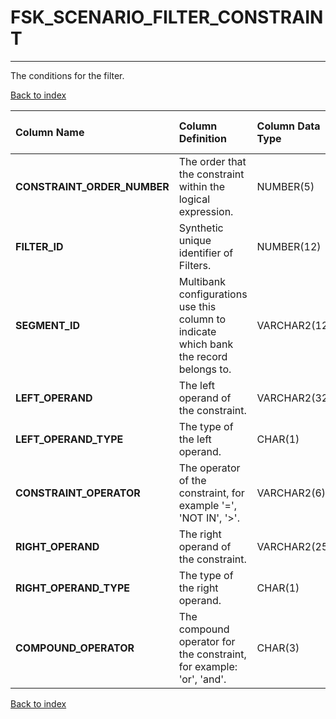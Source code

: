 # FSK_SCENARIO_FILTER_CONSTRAINT

---

The conditions for the filter.

[Back to index](./index.md)

| Column Name                 | Column Definition                                                                      | Column Data Type   | Column Null Option   | PK   | FK   |
|:----------------------------|:---------------------------------------------------------------------------------------|:-------------------|:---------------------|:-----|:-----|
| **CONSTRAINT_ORDER_NUMBER** | The order that the constraint within the logical expression.                           | NUMBER(5)          | Not Null             | Yes  | No   |
| **FILTER_ID**               | Synthetic unique identifier of Filters.                                                | NUMBER(12)         | Not Null             | No   | Yes  |
| **SEGMENT_ID**              | Multibank configurations use this column to indicate which bank the record belongs to. | VARCHAR2(128)      | Not Null             | No   | Yes  |
| **LEFT_OPERAND**            | The left operand of the constraint.                                                    | VARCHAR2(32)       | Not Null             | No   | No   |
| **LEFT_OPERAND_TYPE**       | The type of the left operand.                                                          | CHAR(1)            | Not Null             | No   | No   |
| **CONSTRAINT_OPERATOR**     | The operator of the constraint, for example '=', 'NOT IN', '>'.                        | VARCHAR2(6)        | Not Null             | No   | No   |
| **RIGHT_OPERAND**           | The right operand of the constraint.                                                   | VARCHAR2(256)      | Not Null             | No   | No   |
| **RIGHT_OPERAND_TYPE**      | The type of the right operand.                                                         | CHAR(1)            | Not Null             | No   | No   |
| **COMPOUND_OPERATOR**       | The compound operator for the constraint, for example: 'or', 'and'.                    | CHAR(3)            | Not Null             | No   | No   |

[Back to index](./index.md)